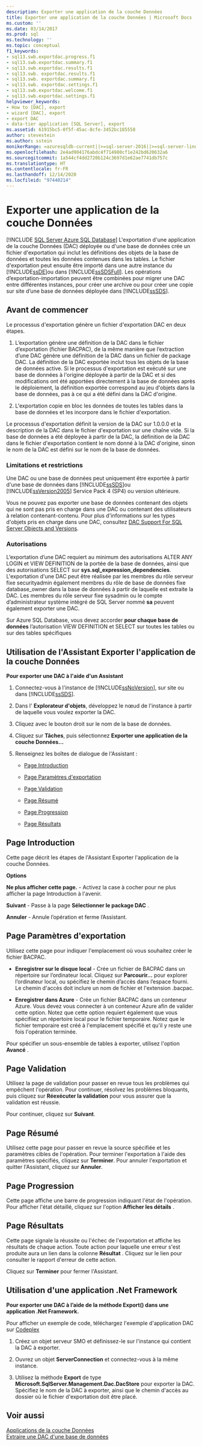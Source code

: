 ```yaml
---
description: Exporter une application de la couche Données
title: Exporter une application de la couche Données | Microsoft Docs
ms.custom: ''
ms.date: 03/14/2017
ms.prod: sql
ms.technology: ''
ms.topic: conceptual
f1_keywords:
- sql13.swb.exportdac.progress.f1
- sql13.swb.exportdac.summary.f1
- sql13.swb.exportdac.results.f1
- sql13.swb. exportdac.results.f1
- sql13.swb. exportdac.summary.f1
- sql13.swb. exportdac.settings.f1
- sql13.swb.exportdac.welcome.f1
- sql13.swb.exportdac.settings.f1
helpviewer_keywords:
- How to [DAC], export
- wizard [DAC], export
- export DAC
- data-tier application [SQL Server], export
ms.assetid: 61915bc5-0f5f-45ac-8cfe-3452bc185558
author: stevestein
ms.author: sstein
monikerRange: =azuresqldb-current||>=sql-server-2016||>=sql-server-linux-2017||=azuresqldb-mi-current
ms.openlocfilehash: 2e4ad904176abdc4f714980cf1e242bd620632a6
ms.sourcegitcommit: 1a544cf4dd2720b124c3697d1e62ae7741db757c
ms.translationtype: HT
ms.contentlocale: fr-FR
ms.lasthandoff: 12/14/2020
ms.locfileid: "97440214"
---
```

# <a name="export-a-data-tier-application"></a>Exporter une application de la couche Données
[!INCLUDE [SQL Server Azure SQL Database](../../includes/applies-to-version/sql-asdb.md)]
  L'exportation d'une application de la couche Données (DAC) déployée ou d'une base de données crée un fichier d'exportation qui inclut les définitions des objets de la base de données et toutes les données contenues dans les tables. Le fichier d'exportation peut ensuite être importé dans une autre instance du [!INCLUDE[ssDE](../../includes/ssde-md.md)]ou dans [!INCLUDE[ssSDSFull](../../includes/sssdsfull-md.md)]. Les opérations d’exportation-importation peuvent être combinées pour migrer une DAC entre différentes instances, pour créer une archive ou pour créer une copie sur site d’une base de données déployée dans [!INCLUDE[ssSDS](../../includes/sssds-md.md)].  
  
## <a name="before-you-begin"></a>Avant de commencer  
 Le processus d'exportation génère un fichier d'exportation DAC en deux étapes.  
  
1.  L’exportation génère une définition de la DAC dans le fichier d’exportation (fichier BACPAC), de la même manière que l’extraction d’une DAC génère une définition de la DAC dans un fichier de package DAC. La définition de la DAC exportée inclut tous les objets de la base de données active. Si le processus d'exportation est exécuté sur une base de données à l'origine déployée à partir de la DAC et si des modifications ont été apportées directement à la base de données après le déploiement, la définition exportée correspond au jeu d'objets dans la base de données, pas à ce qui a été défini dans la DAC d'origine.  
  
2.  L'exportation copie en bloc les données de toutes les tables dans la base de données et les incorpore dans le fichier d'exportation.  

 Le processus d'exportation définit la version de la DAC sur 1.0.0.0 et la description de la DAC dans le fichier d'exportation sur une chaîne vide. Si la base de données a été déployée à partir de la DAC, la définition de la DAC dans le fichier d'exportation contient le nom donné à la DAC d'origine, sinon le nom de la DAC est défini sur le nom de la base de données.  
  

###  <a name="limitations-and-restrictions"></a><a name="LimitationsRestrictions"></a> Limitations et restrictions  
 Une DAC ou une base de données peut uniquement être exportée à partir d'une base de données dans [!INCLUDE[ssSDS](../../includes/sssds-md.md)]ou [!INCLUDE[ssVersion2005](../../includes/ssversion2005-md.md)] Service Pack 4 (SP4) ou version ultérieure.  
  
 Vous ne pouvez pas exporter une base de données contenant des objets qui ne sont pas pris en charge dans une DAC ou contenant des utilisateurs à relation contenant-contenu. Pour plus d'informations sur les types d'objets pris en charge dans une DAC, consultez [DAC Support For SQL Server Objects and Versions](/previous-versions/sql/sql-server-2012/ee210549(v=sql.110)).  
  
###  <a name="permissions"></a><a name="Permissions"></a> Autorisations  
 L’exportation d’une DAC requiert au minimum des autorisations ALTER ANY LOGIN et VIEW DEFINITION de la portée de la base de données, ainsi que des autorisations SELECT sur **sys.sql_expression_dependencies**. L'exportation d'une DAC peut être réalisée par les membres du rôle serveur fixe securityadmin également membres du rôle de base de données fixe database_owner dans la base de données à partir de laquelle est extraite la DAC. Les membres du rôle serveur fixe sysadmin ou le compte d’administrateur système intégré de SQL Server nommé **sa** peuvent également exporter une DAC.
 
Sur Azure SQL Database, vous devez accorder **pour chaque base de données** l’autorisation VIEW DEFINITION et SELECT sur toutes les tables ou sur des tables spécifiques

  
##  <a name="using-the-export-data-tier-application-wizard"></a><a name="UsingDeployDACWizard"></a> Utilisation de l'Assistant Exporter l'application de la couche Données  
 **Pour exporter une DAC à l'aide d'un Assistant**  
  
1.  Connectez-vous à l'instance de [!INCLUDE[ssNoVersion](../../includes/ssnoversion-md.md)], sur site ou dans [!INCLUDE[ssSDS](../../includes/sssds-md.md)].  
  
2.  Dans l' **Explorateur d'objets**, développez le nœud de l'instance à partir de laquelle vous voulez exporter la DAC.  
  
3.  Cliquez avec le bouton droit sur le nom de la base de données.  
  
4.  Cliquez sur **Tâches**, puis sélectionnez **Exporter une application de la couche Données...**  
  
5.  Renseignez les boîtes de dialogue de l'Assistant :  
  
    -   [Page Introduction](#Introduction)  
  
    -   [Page Paramètres d'exportation](#Export_settings)  
  
    -   [Page Validation](#Validation)  
  
    -   [Page Résumé](#Summary)  
  
    -   [Page Progression](#Progress)  
  
    -   [Page Résultats](#Results)  
  
##  <a name="introduction-page"></a><a name="Introduction"></a> Page Introduction  
 Cette page décrit les étapes de l'Assistant Exporter l'application de la couche Données.  
  
 **Options**  
  
 **Ne plus afficher cette page.** - Activez la case à cocher pour ne plus afficher la page Introduction à l'avenir.  
  
 **Suivant** - Passe à la page **Sélectionner le package DAC** .  
  
 **Annuler** - Annule l’opération et ferme l’Assistant.  
  
##  <a name="export-settings-page"></a><a name="Export_settings"></a> Page Paramètres d'exportation  
 Utilisez cette page pour indiquer l'emplacement où vous souhaitez créer le fichier BACPAC.  
  
-   **Enregistrer sur le disque local** - Crée un fichier de BACPAC dans un répertoire sur l’ordinateur local. Cliquez sur **Parcourir...** pour explorer l’ordinateur local, ou spécifiez le chemin d’accès dans l’espace fourni. Le chemin d'accès doit inclure un nom de fichier et l'extension .bacpac.  
  
-   **Enregistrer dans Azure** - Crée un fichier BACPAC dans un conteneur Azure. Vous devez vous connecter à un conteneur Azure afin de valider cette option. Notez que cette option requiert également que vous spécifiiez un répertoire local pour le fichier temporaire. Notez que le fichier temporaire est créé à l'emplacement spécifié et qu'il y reste une fois l'opération terminée.  
  
 Pour spécifier un sous-ensemble de tables à exporter, utilisez l'option **Avancé** .  
  
##  <a name="validation-page"></a><a name="Validation"></a> Page Validation  
 Utilisez la page de validation pour passer en revue tous les problèmes qui empêchent l'opération. Pour continuer, résolvez les problèmes bloquants, puis cliquez sur **Réexécuter la validation** pour vous assurer que la validation est réussie.  
  
 Pour continuer, cliquez sur **Suivant**.  
  
##  <a name="summary-page"></a><a name="Summary"></a> Page Résumé  
 Utilisez cette page pour passer en revue la source spécifiée et les paramètres cibles de l'opération. Pour terminer l'exportation à l'aide des paramètres spécifiés, cliquez sur **Terminer**. Pour annuler l'exportation et quitter l'Assistant, cliquez sur **Annuler**.  
  
##  <a name="progress-page"></a><a name="Progress"></a> Page Progression  
 Cette page affiche une barre de progression indiquant l'état de l'opération. Pour afficher l'état détaillé, cliquez sur l'option **Afficher les détails** .  
  
##  <a name="results-page"></a><a name="Results"></a> Page Résultats  
 Cette page signale la réussite ou l'échec de l'exportation et affiche les résultats de chaque action. Toute action pour laquelle une erreur s'est produite aura un lien dans la colonne **Résultat** . Cliquez sur le lien pour consulter le rapport d'erreur de cette action.  
  
 Cliquez sur **Terminer** pour fermer l'Assistant.  
  
##  <a name="using-a-net-framework-application"></a><a name="NetApp"></a> Utilisation d'une application .Net Framework  
 **Pour exporter une DAC à l’aide de la méthode Export() dans une application .Net Framework.**  
  
 Pour afficher un exemple de code, téléchargez l'exemple d'application DAC sur [Codeplex](https://go.microsoft.com/fwlink/?LinkId=219575)  
  
1.  Créez un objet serveur SMO et définissez-le sur l'instance qui contient la DAC à exporter.  
  
2.  Ouvrez un objet **ServerConnection** et connectez-vous à la même instance.  
  
3.  Utilisez la méthode **Export** de type **Microsoft.SqlServer.Management.Dac.DacStore** pour exporter la DAC. Spécifiez le nom de la DAC à exporter, ainsi que le chemin d'accès au dossier où le fichier d'exportation doit être placé.  
  
## <a name="see-also"></a>Voir aussi  
 [Applications de la couche Données](../../relational-databases/data-tier-applications/data-tier-applications.md)   
 [Extraire une DAC d'une base de données](../../relational-databases/data-tier-applications/extract-a-dac-from-a-database.md)  
  
